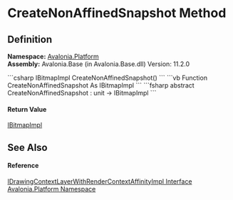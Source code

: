 # CreateNonAffinedSnapshot Method




## Definition
**Namespace:** <a href="N_Avalonia_Platform">Avalonia.Platform</a>  
**Assembly:** Avalonia.Base (in Avalonia.Base.dll) Version: 11.2.0

<Tabs groupId="api-code-preview">
<TabItem value="csharp" label="C#">
```csharp
IBitmapImpl CreateNonAffinedSnapshot()
```
</TabItem>
<TabItem value="vb" label="VB">
```vb
Function CreateNonAffinedSnapshot As IBitmapImpl
```
</TabItem>
<TabItem value="fsharp" label="F#">
```fsharp
abstract CreateNonAffinedSnapshot : unit -> IBitmapImpl 
```
</TabItem>
</Tabs>



#### Return Value
<a href="T_Avalonia_Platform_IBitmapImpl">IBitmapImpl</a>

## See Also


#### Reference
<a href="T_Avalonia_Platform_IDrawingContextLayerWithRenderContextAffinityImpl">IDrawingContextLayerWithRenderContextAffinityImpl Interface</a>  
<a href="N_Avalonia_Platform">Avalonia.Platform Namespace</a>  
